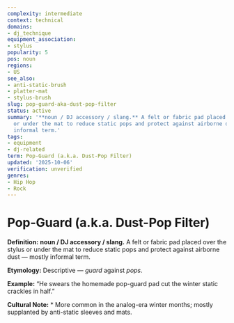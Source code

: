 ```yaml
---
complexity: intermediate
context: technical
domains:
- dj_technique
equipment_association:
- stylus
popularity: 5
pos: noun
regions:
- US
see_also:
- anti-static-brush
- platter-mat
- stylus-brush
slug: pop-guard-aka-dust-pop-filter
status: active
summary: '**noun / DJ accessory / slang.** A felt or fabric pad placed over the stylus
  or under the mat to reduce static pops and protect against airborne dust — mostly
  informal term.'
tags:
- equipment
- dj-related
term: Pop-Guard (a.k.a. Dust-Pop Filter)
updated: '2025-10-06'
verification: unverified
genres:
- Hip Hop
- Rock
---
```


# Pop-Guard (a.k.a. Dust-Pop Filter)

**Definition:** **noun / DJ accessory / slang.** A felt or fabric pad placed over the stylus or under the mat to reduce static pops and protect against airborne dust — mostly informal term.

**Etymology:** Descriptive — *guard* against *pops*.

**Example:** “He swears the homemade pop-guard pad cut the winter static crackles in half.”

**Cultural Note:** * More common in the analog-era winter months; mostly supplanted by anti-static sleeves and mats.

